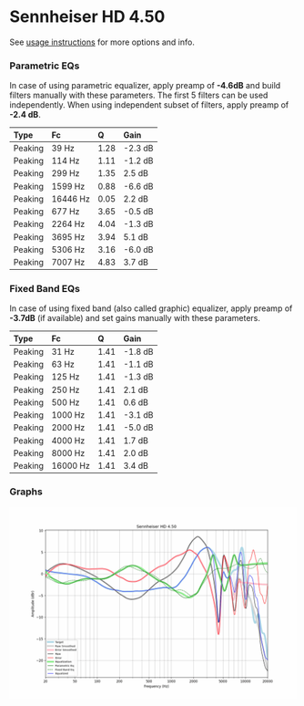 # Sennheiser HD 4.50
See [usage instructions](https://github.com/jaakkopasanen/AutoEq#usage) for more options and info.

### Parametric EQs
In case of using parametric equalizer, apply preamp of **-4.6dB** and build filters manually
with these parameters. The first 5 filters can be used independently.
When using independent subset of filters, apply preamp of **-2.4 dB**.

| Type    | Fc       |    Q | Gain    |
|:--------|:---------|:-----|:--------|
| Peaking | 39 Hz    | 1.28 | -2.3 dB |
| Peaking | 114 Hz   | 1.11 | -1.2 dB |
| Peaking | 299 Hz   | 1.35 | 2.5 dB  |
| Peaking | 1599 Hz  | 0.88 | -6.6 dB |
| Peaking | 16446 Hz | 0.05 | 2.2 dB  |
| Peaking | 677 Hz   | 3.65 | -0.5 dB |
| Peaking | 2264 Hz  | 4.04 | -1.3 dB |
| Peaking | 3695 Hz  | 3.94 | 5.1 dB  |
| Peaking | 5306 Hz  | 3.16 | -6.0 dB |
| Peaking | 7007 Hz  | 4.83 | 3.7 dB  |

### Fixed Band EQs
In case of using fixed band (also called graphic) equalizer, apply preamp of **-3.7dB**
(if available) and set gains manually with these parameters.

| Type    | Fc       |    Q | Gain    |
|:--------|:---------|:-----|:--------|
| Peaking | 31 Hz    | 1.41 | -1.8 dB |
| Peaking | 63 Hz    | 1.41 | -1.1 dB |
| Peaking | 125 Hz   | 1.41 | -1.3 dB |
| Peaking | 250 Hz   | 1.41 | 2.1 dB  |
| Peaking | 500 Hz   | 1.41 | 0.6 dB  |
| Peaking | 1000 Hz  | 1.41 | -3.1 dB |
| Peaking | 2000 Hz  | 1.41 | -5.0 dB |
| Peaking | 4000 Hz  | 1.41 | 1.7 dB  |
| Peaking | 8000 Hz  | 1.41 | 2.0 dB  |
| Peaking | 16000 Hz | 1.41 | 3.4 dB  |

### Graphs
![](./Sennheiser%20HD%204.50.png)